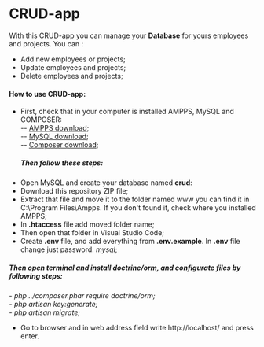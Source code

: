 # CRUD-app

With this CRUD-app you can manage your <b>Database</b> for yours employees and projects. You can :
- Add new employees or projects;
- Update employees and projects;
- Delete employees and projects;

<h4> How to use CRUD-app:</h4>

* First, check that in your computer is installed AMPPS, MySQL and COMPOSER:<br>
 -- <a href="https://ampps.com/downloads">AMPPS download</a>;<br>
  -- <a href="https://dev.mysql.com/downloads/installer/">MySQL download</a>;<br>
    -- <a href="https://getcomposer.org/download/">Composer download</a>;
  <br>

  <h5>Then follow these steps:</h5>
- Open MySQL and create your database named <b>crud</b>:
-  Download this repository ZIP file;
- Extract that file and move it to the folder named www you can find it in C:\Program Files\Ampps. If you don't found it, check where you installed AMPPS;
- In <b>.htaccess</b> file add moved folder name;
- Then open that folder in Visual Studio Code;
- Create <b>.env</b> file, and add everything from <b>.env.example</b>. In <b>.env</b> file change just password: <i>mysql</i>;
<h5>Then open terminal and install doctrine/orm, and configurate files by following steps:</h5>
- <i>php ../composer.phar require doctrine/orm;  <br>
- php artisan key:generate;  <br>
- php artisan migrate; </i>  <br>

- Go to browser and in web address field write http://localhost/ and press enter.
